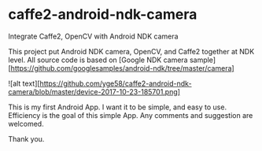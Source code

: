 # caffe2-android-ndk-camera
Integrate Caffe2, OpenCV with Android NDK camera

This project put Android NDK camera, OpenCV, and Caffe2 together at NDK level. 
All source code is based on [Google NDK camera sample] [https://github.com/googlesamples/android-ndk/tree/master/camera]

![alt text][https://github.com/yge58/caffe2-android-ndk-camera/blob/master/device-2017-10-23-185701.png]



This is my first Android App. I want it to be simple, and easy to use. Efficiency is the goal of this simple App.
Any comments and suggestion are welcomed.



Thank you. 
